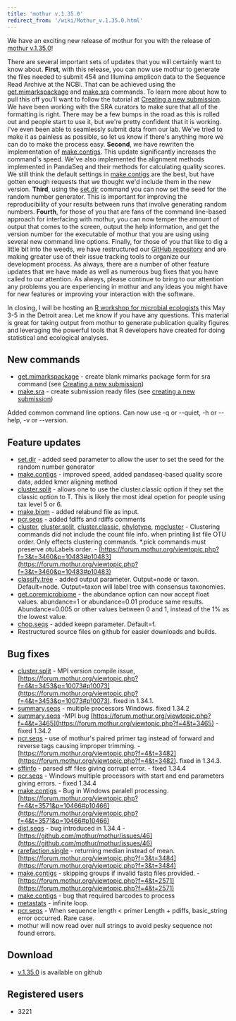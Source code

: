 ```yaml
---
title: 'mothur v.1.35.0'
redirect_from: '/wiki/Mothur_v.1.35.0.html'
---
```

We have an exciting new release of mothur for you with the release of
[mothur v.1.35.0](/wiki/mothur_v.1.35.0)!

There are several important sets of updates that you will certainly want
to know about. **First**, with this release, you can now use mothur to
generate the files needed to submit 454 and Illumina amplicon data to
the Sequence Read Archive at the NCBI. That can be achieved using the
[get.mimarkspackage](/wiki/get.mimarkspackage) and
[make.sra](/wiki/make.sra) commands. To learn more about how to
pull this off you'll want to follow the tutorial at [Creating a new
submission](/wiki/Creating_a_new_submission). We have been working
with the SRA curators to make sure that all of the formatting is right.
There may be a few bumps in the road as this is rolled out and people
start to use it, but we're pretty confident that it is working. I've
even been able to seamlessly submit data from our lab. We've tried to
make it as painless as possible, so let us know if there's anything
more we can do to make the process easy. **Second**, we have rewriten
the implementation of [make.contigs](/wiki/make.contigs). This
update significantly increases the command's speed. We've also
implemented the alignment methods implemented in PandaSeq and their
methods for calculating quality scores. We still think the default
settings in [make.contigs](/wiki/make.contigs) are the best, but
have gotten enough requests that we thought we'd include them in the
new version. **Third**, using the [set.dir](/wiki/set.dir) command
you can now set the seed for the random number generator. This is
important for improving the reproducibility of your results between runs
that involve generating random numbers. **Fourth**, for those of you
that are fans of the command line-based approach for interfacing with
mothur, you can now temper the amount of output that comes to the
screen, output the help information, and get the version number for the
executable of mothur that you are using using several new command line
options. Finally, for those of you that like to dig a little bit into
the weeds, we have restructured our [GitHub
repository](https://github.com/mothur/mothur) and are making greater use
of their issue tracking tools to organize our development process. As
always, there are a number of other feature updates that we have made as
well as numerous bug fixes that you have called to our attention. As
always, please continue to bring to our attention any problems you are
experiencing in mothur and any ideas you might have for new features or
improving your interaction with the software.

In closing, I will be hosting an [ R workshop for microbial
ecologists](/wiki/Workshops) this May 3-5 in the Detroit area. Let
me know if you have any questions. This material is great for taking
output from mothur to generate publication quality figures and
leveraging the powerful tools that R developers have created for doing
statistical and ecological analyses.


## New commands

-   [get.mimarkspackage](/wiki/get.mimarkspackage) - create blank
    mimarks package form for sra command (see [Creating a new
    submission](/wiki/Creating_a_new_submission))
-   [make.sra](/wiki/make.sra) - create submission ready files (see
    [creating a new submission](/wiki/Creating_a_new_submission))

Added common command line options. Can now use -q or \--quiet, -h or
\--help, -v or \--version.

## Feature updates

-   [set.dir](/wiki/set.dir) - added seed parameter to allow the
    user to set the seed for the random number generator
-   [make.contigs](/wiki/make.contigs) - improved speed, added
    pandaseq-based quality score data, added kmer aligning method
-   [cluster.split](/wiki/cluster.split) - allows one to use the
    cluster.classic option if they set the classic option to T. This is
    likely the most ideal opetion for people using tax level 5 or 6.
-   [make.biom](/wiki/make.biom) - added relabund file as input.
-   [pcr.seqs](/wiki/pcr.seqs) - added fdiffs and rdiffs comments
-   [cluster](/wiki/cluster),
    [cluster.split](/wiki/cluster.split),
    [cluster.classic](/wiki/cluster.classic),
    [phylotype](/wiki/phylotype),
    [mgcluster](/wiki/mgcluster) - Clustering commands did not
    include the count file info. when printing list file OTU order. Only
    effects clustering commands. \*.pick commands must preserve
    otuLabels order. -
    [https://forum.mothur.org/viewtopic.php?f=3&t=3460&p=10483#p10483](https://forum.mothur.org/viewtopic.php?f=3&t=3460&p=10483#p10483)
-   [classify.tree](/wiki/classify.tree) - added output parameter.
    Output=node or taxon. Default=node. Output=taxon will label tree
    with consensus taxonomies.
-   [get.coremicrobiome](/wiki/get.coremicrobiome) - the abundance
    option can now accept float values. abundance=1 or abundance=0.01
    produce same results. Abundance=0.005 or other values between 0 and
    1, instead of the 1% as the lowest value.
-   [chop.seqs](/wiki/chop.seqs) - added keepn parameter.
    Default=f.
-   Restructured source files on github for easier downloads and builds.

## Bug fixes

-   [cluster.split](/wiki/cluster.split) - MPI version compile
    issue,
    [https://forum.mothur.org/viewtopic.php?f=4&t=3453&p=10073#p10073](https://forum.mothur.org/viewtopic.php?f=4&t=3453&p=10073#p10073).
    fixed in 1.34.1.
-   [summary.seqs](/wiki/summary.seqs) - multiple processors
    Windows. fixed 1.34.2
-   [summary.seqs](/wiki/summary.seqs) -MPI bug
    [https://forum.mothur.org/viewtopic.php?f=4&t=3465](https://forum.mothur.org/viewtopic.php?f=4&t=3465) - fixed
    1.34.2
-   [pcr.seqs](/wiki/pcr.seqs) - use of mothur's paired primer tag
    instead of forward and reverse tags causing improper trimming. -
    [https://forum.mothur.org/viewtopic.php?f=4&t=3482](https://forum.mothur.org/viewtopic.php?f=4&t=3482). fixed in
    1.34.3.
-   [sffinfo](/wiki/sffinfo) - parsed sff files giving corrupt
    error. - fixed 1.34.4
-   [pcr.seqs](/wiki/pcr.seqs) - Windows multiple processors with
    start and end parameters giving errors. - fixed 1.34.4
-   [make.contigs](/wiki/make.contigs) - Bug in Windows paralell
    processing.
    [https://forum.mothur.org/viewtopic.php?f=4&t=3571&p=10466#p10466](https://forum.mothur.org/viewtopic.php?f=4&t=3571&p=10466#p10466)
-   [dist.seqs](/wiki/dist.seqs) - bug introduced in 1.34.4 -
    [https://github.com/mothur/mothur/issues/46](https://github.com/mothur/mothur/issues/46)</a>
-   [rarefaction.single](/wiki/rarefaction.single) - returning
    median instead of mean.
    [https://forum.mothur.org/viewtopic.php?f=3&t=3484](https://forum.mothur.org/viewtopic.php?f=3&t=3484)
-   [make.contigs](/wiki/make.contigs) - skipping groups if invalid
    fastq files provided. -
    [https://forum.mothur.org/viewtopic.php?f=4&t=2571](https://forum.mothur.org/viewtopic.php?f=4&t=2571)
-   [make.contigs](/wiki/make.contigs) - bug that required barcodes to process
-   [metastats](/wiki/metastats) - infinite loop.
-   [pcr.seqs](/wiki/pcr.seqs) - When sequence length \< primer
    Length + pdiffs, basic\_string error occurred. Rare case.
-   mothur will now read over null strings to avoid pesky sequence not
    found errors.

## Download

-   [v.1.35.0](https://github.com/mothur/mothur/releases/tag/v1.35.0) is
    available on github

## Registered users

-   3221
